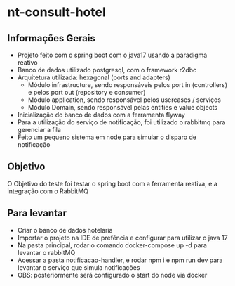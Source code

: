 # nt-consult-hotel
## Informações Gerais
- Projeto feito com o spring boot com o java17 usando a paradigma reativo
- Banco de dados utilizado postgresql, com o framework r2dbc
- Arquitetura utilizada: hexagonal (ports and adapters)
  - Módulo infrastructure, sendo responsáveis pelos port in (controllers) e pelos port out (repository e consumer)
  - Módulo application, sendo responsável pelos usercases / serviços
  - Módulo Domain, sendo responsável pelas entities e value objects
- Inicialização do banco de dados com a ferramenta flyway
- Para a utilização do serviço de notificação, foi utilizado o rabbitmq para gerenciar a fila
- Feito um pequeno sistema em node para simular o disparo de notificação

## Objetivo
O Objetivo do teste foi testar o spring boot com a ferramenta reativa, e a integração com o RabbitMQ

## Para levantar
- Criar o banco de dados hotelaria
- Importar o projeto na IDE de prefência e configurar para utilizar o java 17
- Na pasta principal, rodar o comando docker-compose up -d para levantar o rabbitMQ
- Acessar a pasta notificacao-handler, e rodar npm i e npm run dev para levantar o serviço que simula notificações
- OBS: posteriormente será configurado o start do node via docker
